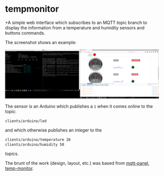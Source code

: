 # tempmonitor

+A simple web interface which subscribes to an MQTT topic branch to display the information from a temperature and humidity sensors and buttons commands.

The screenshot shows an example:

![screenshot](screenshot.PNG)

The sensor is an Arduino which publishes a `1` when it comes online to the topic:

```
clients/arduino/led
```

and which otherwise publishes an integer to the

```
clients/arduino/temperature 26
clients/arduino/humidity 50
```

topics.

The brunt of the work (design, layout, etc.) was based from [mqtt-panel](https://github.com/fabaff/mqtt-panel), [temp-monitor](https://github.com/jpmens/tempmonitor).

